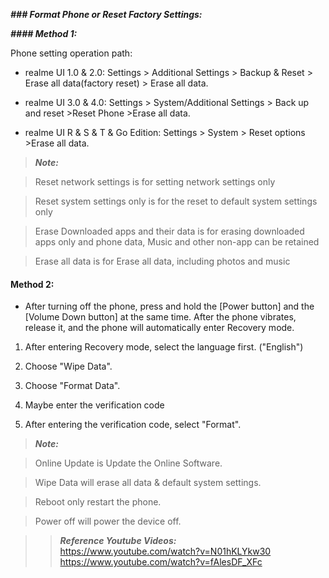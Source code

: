 _**### Format Phone or Reset Factory Settings:**_

_**#### Method 1:**_

Phone setting operation path:

- realme UI 1.0 & 2.0: Settings > Additional Settings > Backup & Reset > Erase all data(factory reset) > Erase all data.

- realme UI 3.0 & 4.0: Settings > System/Additional Settings > Back up and reset >Reset Phone >Erase all data.

- realme UI R & S & T & Go Edition: Settings > System > Reset options >Erase all data.

> _**Note:**_

> Reset network settings is for setting network settings only

> Reset system settings only is for the reset to default system settings only

> Erase Downloaded apps and their data is for erasing downloaded apps only and phone data, Music and other non-app can be retained

> Erase all data is for Erase all data, including photos and music


#### Method 2:

- After turning off the phone, press and hold the [Power button] and the [Volume Down button] at the same time. After the phone vibrates, release it, and the phone will automatically enter Recovery mode.

1. After entering Recovery mode, select the language first. ("English")

2. Choose "Wipe Data".

3. Choose "Format Data".

4. Maybe enter the verification code

5. After entering the verification code, select "Format".

> _**Note:**_

> Online Update is Update the Online Software.

> Wipe Data will erase all data & default system settings.

> Reboot only restart the phone.

> Power off will power the device off.

>> _**Reference Youtube Videos:**_  
>> https://www.youtube.com/watch?v=N01hKLYkw30  
>> https://www.youtube.com/watch?v=fAlesDF_XFc  
